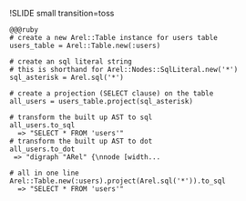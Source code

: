 !SLIDE small transition=toss

    @@@ruby
    # create a new Arel::Table instance for users table
    users_table = Arel::Table.new(:users)

    # create an sql literal string
    # this is shorthand for Arel::Nodes::SqlLiteral.new('*')
    sql_asterisk = Arel.sql('*')
    
    # create a projection (SELECT clause) on the table
    all_users = users_table.project(sql_asterisk)
    
    # transform the built up AST to sql
    all_users.to_sql
      => "SELECT * FROM 'users'"
    # transform the built up AST to dot
    all_users.to_dot
     => "digraph "ARel" {\nnode [width...
 
    # all in one line
    Arel::Table.new(:users).project(Arel.sql('*')).to_sql 
      => "SELECT * FROM 'users'"
